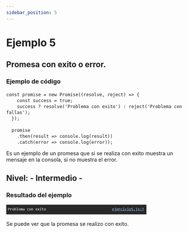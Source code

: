 ```yaml
---
sidebar_position: 5
---
```


# Ejemplo 5

## Promesa con exito o error.

### Ejemplo de código

```
const promise = new Promise((resolve, reject) => {
    const success = true;
    success ? resolve('Problema con exito') : reject('Problema con fallas');
  });
  
  promise
    .then(result => console.log(result))
    .catch(error => console.log(error));
```

Es un ejemplo de un promesa que si se realiza con exito muestra un mensaje en la consola, si no muestra el error.

## Nivel: - Intermedio -

### Resultado del ejemplo
![Texto alternativo](img/ej5.png)

Se puede ver que la promesa se realizo con exito.